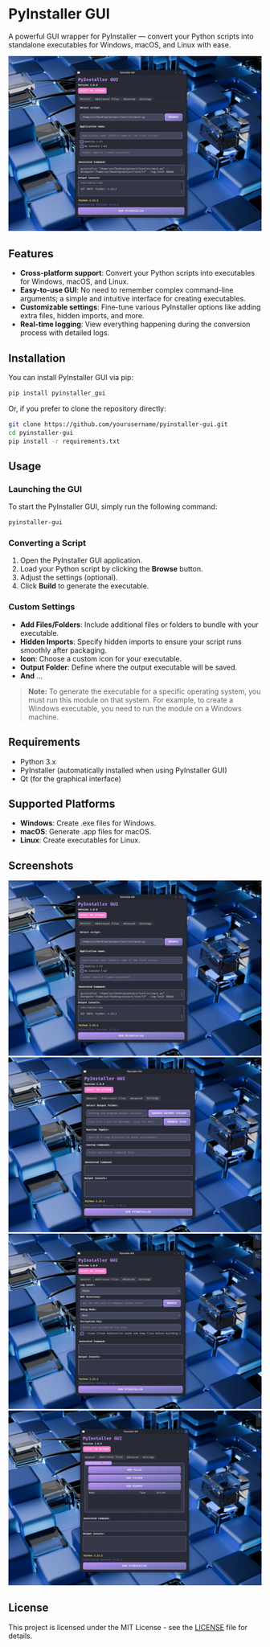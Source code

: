 # PyInstaller GUI

A powerful GUI wrapper for PyInstaller — convert your Python scripts into standalone executables for Windows, macOS, and Linux with ease.

![Screenshot](/screenshot/screenshot_1.jpg)

## Features

- **Cross-platform support**: Convert your Python scripts into executables for Windows, macOS, and Linux.
- **Easy-to-use GUI**: No need to remember complex command-line arguments; a simple and intuitive interface for creating executables.
- **Customizable settings**: Fine-tune various PyInstaller options like adding extra files, hidden imports, and more.
- **Real-time logging**: View everything happening during the conversion process with detailed logs.

## Installation

You can install PyInstaller GUI via pip:

```bash
pip install pyinstaller_gui
```

Or, if you prefer to clone the repository directly:

```bash
git clone https://github.com/yourusername/pyinstaller-gui.git
cd pyinstaller-gui
pip install -r requirements.txt
```

## Usage

### Launching the GUI

To start the PyInstaller GUI, simply run the following command:

```bash
pyinstaller-gui
```

### Converting a Script

1. Open the PyInstaller GUI application.
2. Load your Python script by clicking the **Browse** button.
3. Adjust the settings (optional).
4. Click **Build** to generate the executable.

### Custom Settings

- **Add Files/Folders**: Include additional files or folders to bundle with your executable.
- **Hidden Imports**: Specify hidden imports to ensure your script runs smoothly after packaging.
- **Icon**: Choose a custom icon for your executable.
- **Output Folder**: Define where the output executable will be saved.
- **And** ...

> **Note:** To generate the executable for a specific operating system, you must run this module on that system. For example, to create a Windows executable, you need to run the module on a Windows machine.

## Requirements

- Python 3.x
- PyInstaller (automatically installed when using PyInstaller GUI)
- Qt (for the graphical interface)

## Supported Platforms

- **Windows**: Create .exe files for Windows.
- **macOS**: Generate .app files for macOS.
- **Linux**: Create executables for Linux.

## Screenshots

![Screenshot](/screenshot/screenshot_1.jpg)
![Screenshot](/screenshot/screenshot_2.jpg)
![Screenshot](/screenshot/screenshot_3.jpg)
![Screenshot](/screenshot/screenshot_4.jpg)

## License

This project is licensed under the MIT License - see the [LICENSE](LICENSE) file for details.
